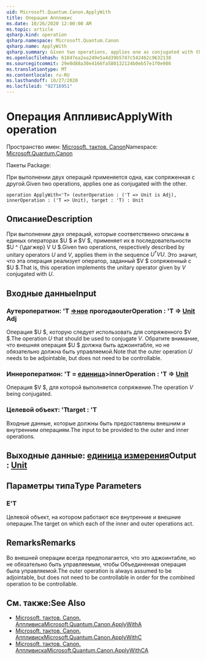 ```yaml
---
uid: Microsoft.Quantum.Canon.ApplyWith
title: Операция Аппливис
ms.date: 10/26/2020 12:00:00 AM
ms.topic: article
qsharp.kind: operation
qsharp.namespace: Microsoft.Quantum.Canon
qsharp.name: ApplyWith
qsharp.summary: Given two operations, applies one as conjugated with the other.
ms.openlocfilehash: 61047ea2ea249e5a4d39b5747c542462c9632138
ms.sourcegitcommit: 29e0d88a30e4166fa580132124b0eb57e1f0e986
ms.translationtype: MT
ms.contentlocale: ru-RU
ms.lasthandoff: 10/27/2020
ms.locfileid: "92716951"
---
```

# <a name="applywith-operation"></a><span data-ttu-id="b3906-102">Операция Аппливис</span><span class="sxs-lookup"><span data-stu-id="b3906-102">ApplyWith operation</span></span>

<span data-ttu-id="b3906-103">Пространство имен: [Microsoft. тактов. Canon](xref:Microsoft.Quantum.Canon)</span><span class="sxs-lookup"><span data-stu-id="b3906-103">Namespace: [Microsoft.Quantum.Canon](xref:Microsoft.Quantum.Canon)</span></span>

<span data-ttu-id="b3906-104">Пакеты [](https://nuget.org/packages/)</span><span class="sxs-lookup"><span data-stu-id="b3906-104">Package: [](https://nuget.org/packages/)</span></span>


<span data-ttu-id="b3906-105">При выполнении двух операций применяется одна, как сопряженная с другой.</span><span class="sxs-lookup"><span data-stu-id="b3906-105">Given two operations, applies one as conjugated with the other.</span></span>

```qsharp
operation ApplyWith<'T> (outerOperation : ('T => Unit is Adj), innerOperation : ('T => Unit), target : 'T) : Unit
```


## <a name="description"></a><span data-ttu-id="b3906-106">Описание</span><span class="sxs-lookup"><span data-stu-id="b3906-106">Description</span></span>

<span data-ttu-id="b3906-107">При выполнении двух операций, которые соответственно описаны в единых операторах $U $ и $V $, применяет их в последовательности $U ^ {\дагжер} V U $.</span><span class="sxs-lookup"><span data-stu-id="b3906-107">Given two operations, respectively described by unitary operators $U$ and $V$, applies them in the sequence $U^{\dagger} V U$.</span></span> <span data-ttu-id="b3906-108">Это значит, что эта операция реализует оператор, заданный $V $ сопряженный с $U $.</span><span class="sxs-lookup"><span data-stu-id="b3906-108">That is, this operation implements the unitary operator given by $V$ conjugated with $U$.</span></span>

## <a name="input"></a><span data-ttu-id="b3906-109">Входные данные</span><span class="sxs-lookup"><span data-stu-id="b3906-109">Input</span></span>

### <a name="outeroperation--t--unit-adj"></a><span data-ttu-id="b3906-110">Аутероператион: 'T [=>ное](xref:microsoft.quantum.lang-ref.unit) прогода</span><span class="sxs-lookup"><span data-stu-id="b3906-110">outerOperation : 'T => [Unit](xref:microsoft.quantum.lang-ref.unit) Adj</span></span>

<span data-ttu-id="b3906-111">Операция $U $, которую следует использовать для сопряженного $V $.</span><span class="sxs-lookup"><span data-stu-id="b3906-111">The operation $U$ that should be used to conjugate $V$.</span></span> <span data-ttu-id="b3906-112">Обратите внимание, что внешняя операция $U $ должна быть аджоинтабле, но не обязательно должна быть управляемой.</span><span class="sxs-lookup"><span data-stu-id="b3906-112">Note that the outer operation $U$ needs to be adjointable, but does not need to be controllable.</span></span>


### <a name="inneroperation--t--unit"></a><span data-ttu-id="b3906-113">Иннероператион: 'T = [единица](xref:microsoft.quantum.lang-ref.unit)></span><span class="sxs-lookup"><span data-stu-id="b3906-113">innerOperation : 'T => [Unit](xref:microsoft.quantum.lang-ref.unit)</span></span> 

<span data-ttu-id="b3906-114">Операция $V $, для которой выполняется сопряжение.</span><span class="sxs-lookup"><span data-stu-id="b3906-114">The operation $V$ being conjugated.</span></span>


### <a name="target--t"></a><span data-ttu-id="b3906-115">Целевой объект: 'T</span><span class="sxs-lookup"><span data-stu-id="b3906-115">target : 'T</span></span>

<span data-ttu-id="b3906-116">Входные данные, которые должны быть предоставлены внешним и внутренним операциям.</span><span class="sxs-lookup"><span data-stu-id="b3906-116">The input to be provided to the outer and inner operations.</span></span>



## <a name="output--unit"></a><span data-ttu-id="b3906-117">Выходные данные: [единица измерения](xref:microsoft.quantum.lang-ref.unit)</span><span class="sxs-lookup"><span data-stu-id="b3906-117">Output : [Unit](xref:microsoft.quantum.lang-ref.unit)</span></span>



## <a name="type-parameters"></a><span data-ttu-id="b3906-118">Параметры типа</span><span class="sxs-lookup"><span data-stu-id="b3906-118">Type Parameters</span></span>

### <a name="t"></a><span data-ttu-id="b3906-119">Е</span><span class="sxs-lookup"><span data-stu-id="b3906-119">'T</span></span>

<span data-ttu-id="b3906-120">Целевой объект, на котором работают все внутренние и внешние операции.</span><span class="sxs-lookup"><span data-stu-id="b3906-120">The target on which each of the inner and outer operations act.</span></span>

## <a name="remarks"></a><span data-ttu-id="b3906-121">Remarks</span><span class="sxs-lookup"><span data-stu-id="b3906-121">Remarks</span></span>

<span data-ttu-id="b3906-122">Во внешней операции всегда предполагается, что это аджоинтабле, но не обязательно быть управляемым, чтобы Объединенная операция была управляемой.</span><span class="sxs-lookup"><span data-stu-id="b3906-122">The outer operation is always assumed to be adjointable, but does not need to be controllable in order for the combined operation to be controllable.</span></span>

## <a name="see-also"></a><span data-ttu-id="b3906-123">См. также:</span><span class="sxs-lookup"><span data-stu-id="b3906-123">See Also</span></span>

- [<span data-ttu-id="b3906-124">Microsoft. тактов. Canon. Аппливиса</span><span class="sxs-lookup"><span data-stu-id="b3906-124">Microsoft.Quantum.Canon.ApplyWithA</span></span>](xref:Microsoft.Quantum.Canon.ApplyWithA)
- [<span data-ttu-id="b3906-125">Microsoft. тактов. Canon. Аппливиск</span><span class="sxs-lookup"><span data-stu-id="b3906-125">Microsoft.Quantum.Canon.ApplyWithC</span></span>](xref:Microsoft.Quantum.Canon.ApplyWithC)
- [<span data-ttu-id="b3906-126">Microsoft. тактов. Canon. Аппливиска</span><span class="sxs-lookup"><span data-stu-id="b3906-126">Microsoft.Quantum.Canon.ApplyWithCA</span></span>](xref:Microsoft.Quantum.Canon.ApplyWithCA)